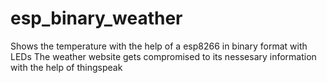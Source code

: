 # esp_binary_weather
Shows the temperature with the help of a esp8266 in binary format with LEDs
The weather website gets compromised to its nessesary information with the help of thingspeak
